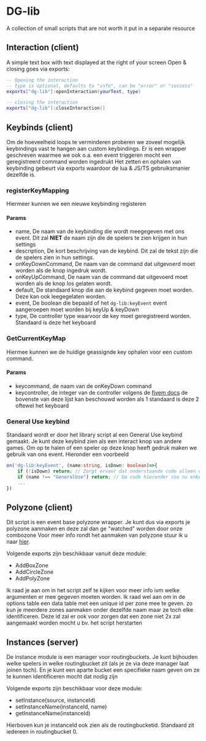 # DG-lib

A collection of small scripts that are not worth it put in a separate resource

## Interaction (client)
A simple text box with text displayed at the right of your screen
Open & closing goes via exports:
```lua
-- Opening the interaction
-- type is optional, defaults to "info", can be "error" or "success"
exports["dg-lib"]:openInteraction(yourText, type)

-- closing the interaction
exports["dg-lib"]:closeInteraction()
```

## Keybinds (client)
Om de hoeveelheid loops te verminderen proberen we zoveel mogelijk keybindings vast te hangen aan custom keybindings. Er is een wrapper geschreven waarmee we ook o.a. een event triggeren mocht een geregistreerd command worden ingedrukt
Het zetten en ophalen van keybinding gebeurt via exports waardoor de lua & JS/TS gebruiksmanier dezelfde is.
### registerKeyMapping
Hiermeer kunnen we een nieuwe keybinding registeren
#### Params
- name, De naam van de keybinding die wordt meegegeven met ons event. Dit zal **NIET** de naam zijn die de spelers te zien krijgen in hun settings
- description, De kort beschrijving van de keybind. Dit zal de tekst zijn die de spelers zien in hun settings.
- onKeyDownCommand, De naam van de command dat uitgevoerd moet worden als de knop ingedruk wordt.
- onKeyUpCommand, De naam van de command dat uitgevoerd moet worden als de knop los gelaten wordt.
- default, De standaard knop die aan de keybind gegeven moet worden. Deze kan ook leegegelaten worden.
- event, De boolean die bepaald of het `dg-lib:keyEvent` event aangeroepen moet worden bij keyUp & keyDown
- type, De controller type waarvoor de key moet geregistreerd worden. Standaard is deze het keyboard
### GetCurrentKeyMap
Hiermee kunnen we de huidige geassignde key ophalen voor een custom command.
#### Params
- keycommand, de naam van de onKeyDown command
- keycontroller, de integer van de controller volgens de [fivem docs](https://docs.fivem.net/docs/game-references/input-mapper-parameter-ids/) de bovenste van deze lijst kan beschouwd worden als 1 standaard is deze 2 oftewel het keyboard
### General Use keybind
Standaard wordt er door het library script al een General Use keybind gemaakt. Je kunt deze keybind zien als een interact knop van andere games. Om op te halen of een speler op deze knop heeft gedruk maken we gebruik van ons event. Hieronder een voorbeeld
```typescript
on('dg-lib:keyEvent', (name:string, isDown: boolean)=>{
	if (!isDown) return; // Zorgt ervoor dat onderstaande code alleen wordt uitgevoerd als de knop is ingedrukt
	if (name !== "GeneralUse") return; // De code hieronder zou nu enkele uitgevoerd worden als de gebruiker op E duwt
	...
})
```

## Polyzone (client)

Dit script is een event base polyzone wrapper.
Je kunt dus via exports je polyzone aanmaken en deze zal dan ge "watched" worden door onze combozone
Voor meer info rondt het aanmaken van polyzone stuur ik u naar [hier](https://github.com/mkafrin/PolyZone/wiki).

Volgende exports zijn beschikbaar vanuit deze module:
- AddBoxZone
- AddCircleZone
- AddPolyZone

Ik raad je aan om in het script zelf te kijken voor meer info ivm welke argumenten er mee gegeven moeten worden.
Ik raad wel aan om in de options table een data table met een unique id per zone mee te geven. zo kun je meerdere zones aanmaken onder dezelfde naam maar ze toch elke identificeren.
Deze id zal er ook voor zorgen dat een zone niet 2x zal aangemaakt worden mocht u bv. het script herstarten

## Instances (server)

De instance module is een manager voor routingbuckets.
Je kunt bijhouden welke spelers in welke routingbucket zit (als je ze via deze manager laat joinen toch).
En je kunt een aparte bucket een specifieke naam geven om ze te kunnen identificeren mocht dat nodig zijn

Volgende exports zijn beschikbaar voor deze module:
- setInstance(source, instanceId)
- setInstanceName(instanceId, name)
- getInstanceName(instanceId) 

Hierboven kun je instanceId ook zien als de routingbucketid.
Standaard zit iedereen in routingbucket 0.